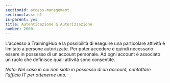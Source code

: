 ```yaml
---
sectionid: access-management
sectionclass: h1
is-parent: yes
title: Autenticazione & Autorizzazione
number: 2000
---
```

L'accesso a TrainingHub e la possibilità di eseguire una particolare attività è limitato a persone autorizzate. Per poter accedere è quindi necessario essere in possesso di un account personale. Ad ogni account è associato un ruolo che definisce quali attività sono consentite.

_Nota: Nel caso in cui non siate in possesso di un account, contattare l’ufficio IT per ottenerne uno._
